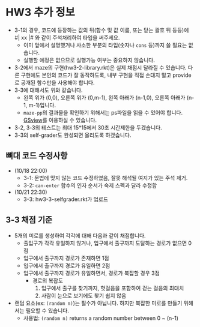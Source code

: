 # HW3 추가 정보 #
- 3-1의 경우, 코드에 등장하는 값의 뒤(함수 및 값 이름, 또는 닫는 괄호 뒤 등등)에 #| xx |# 와 같이 주석처리하여 타입을 써주세요.
  + 이미 앞에서 설명했거나 사소한 부분의 타입(숫자나 `cons` 등)까지 쓸 필요는 없습니다.
  + 실행할 예정은 없으므로 실행가능 여부는 중요하지 않습니다.
- 3-2에서 maze의 구현(hw3-2-library.rkt)은 실제 채점시 달라질 수 있습니다. 다른 구현에도 본인의 코드가 잘 동작하도록, 내부 구현을 직접 손대지 말고 provide로 공개된 함수만을 사용해야 합니다.
- 3-3에 대해서도 위와 같습니다.
  + 왼쪽 위가 (0,0), 오른쪽 위가 (0,m-1), 왼쪽 아래가 (n-1,0), 오른쪽 아래가 (n-1, m-1)입니다.
  + `maze-pp`의 결과물을 확인하기 위해서는 ps파일을 읽을 수 있어야 합니다. [GSview](http://pages.cs.wisc.edu/~ghost/gsview/)를 이용하실 수 있습니다.
- 3-2, 3-3의 테스트는 최대 15*15에서 30초 시간제한을 두겠습니다.
- 3-3의 self-grader도 완성되면 올리도록 하겠습니다.

## 뼈대 코드 수정사항 ##
* (10/18 22:00)
  - 3-1: 문법에 맞지 않는 코드 수정하였음, 잘못 해석될 여지가 있는 주석 제거.
  - 3-2: `can-enter` 함수의 인자 순서가 숙제 스펙과 달라 수정함
* (10/21 22:30)
  - 3-3: hw3-3-selfgrader.rkt가 업로드

## 3-3 채점 기준 ##

- 5개의 미로를 생성하여 각각에 대해 다음과 같이 채점합니다.
  + 출입구가 각각 유일하지 않거나, 입구에서 출구까지 도달하는 경로가 없으면 0점
  + 입구에서 출구까지 경로가 존재하면 1점
  + 입구에서 출구까지 경로가 유일하면 2점
  + 입구에서 출구까지 경로가 유일하면서, 경로가 복잡할 경우 3점
    * 경로의 복잡도
      1. 입구에서 출구를 찾기까지, 헛걸음을 포함하여 걷는 걸음의 최대치
      2. 사람이 눈으로 보기에도 찾기 쉽지 않음
- 랜덤 요소(ex: `(random n)`)는 필수가 아닙니다. 하지만 복잡한 미로를 만들기 위해서는 필요할 수 있습니다.
  + 사용법: `(random n)` returns a random number between 0 ~ (n-1)

